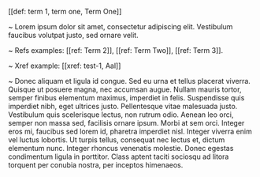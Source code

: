 [[def: term 1, term one, Term One]]

~ Lorem ipsum dolor sit amet, consectetur adipiscing elit. Vestibulum faucibus volutpat justo, sed ornare velit.

~ Refs examples: [[ref: Term 2]], [[ref: Term Two]], [[ref: Term 3]].

~ Xref example: [[xref: test-1, Aal]]

~ Donec aliquam et ligula id congue. Sed eu urna et tellus placerat viverra. Quisque ut posuere magna, nec accumsan augue. Nullam mauris tortor, semper finibus elementum maximus, imperdiet in felis. Suspendisse quis imperdiet nibh, eget ultrices justo. Pellentesque vitae malesuada justo. Vestibulum quis scelerisque lectus, non rutrum odio. Aenean leo orci, semper non massa sed, facilisis ornare ipsum. Morbi at sem orci. Integer eros mi, faucibus sed lorem id, pharetra imperdiet nisl. Integer viverra enim vel luctus lobortis. Ut turpis tellus, consequat nec lectus et, dictum elementum nunc. Integer rhoncus venenatis molestie. Donec egestas condimentum ligula in porttitor. Class aptent taciti sociosqu ad litora torquent per conubia nostra, per inceptos himenaeos.
